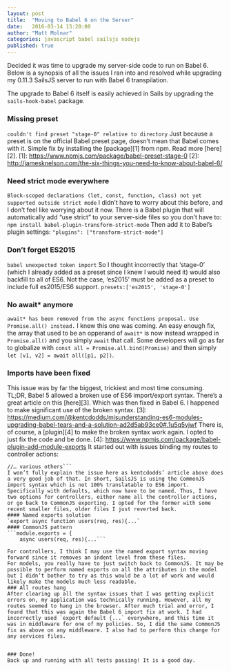 ```yaml
---
layout: post
title:  "Moving to Babel 6 on the Server"
date:   2016-03-14 13:20:00
author: "Matt Molnar"
categories: javascript babel sailsjs nodejs
published: true
---
```


Decided it was time to upgrade my server-side code to run on Babel 6. Below is a synopsis of all the issues I ran into and resolved while upgrading my 0.11.3 SailsJS server to run with Babel 6 transpilation. 

The upgrade to Babel 6 itself is easily achieved in Sails by upgrading the `sails-hook-babel` package.

### Missing preset
`couldn't find preset "stage-0" relative to directory`
Just because a preset is on the official Babel preset page, doesn’t mean that Babel comes with it. Simple fix by installing the [package][1] from npm. Read more [here][2].
[1]: https://www.npmjs.com/package/babel-preset-stage-0
[2]: http://jamesknelson.com/the-six-things-you-need-to-know-about-babel-6/

### Need strict mode everywhere
`Block-scoped declarations (let, const, function, class) not yet supported outside strict mode`
I didn’t have to worry about this before, and I don’t feel like worrying about it now. There is a Babel plugin that will automatically add “use strict” to your server-side files so you don’t have to:
`npm install babel-plugin-transform-strict-mode`
Then add it to Babel’s plugin settings:
`"plugins": ["transform-strict-mode"]`
### Don’t forget ES2015
`babel unexpected token import`
So I thought incorrectly that ‘stage-0’ (which I already added as a preset since I knew I would need it) would also backfill to all of ES6. Not the case, ‘es2015’ must be added as a preset to include full es2015/ES6 support.
`presets:['es2015', 'stage-0']`
### No await* anymore
`await* has been removed from the async functions proposal. Use Promise.all() instead.`
I knew this one was coming. An easy enough fix, the array that used to be an opperand of `await*` is now instead wrapped in `Promise.all()` and you simply `await` that call. Some developers will go as far to globalize with `const all = Promise.all.bind(Promise)` and then simply `let [v1, v2] = await all([p1, p2])`.

### Imports have been fixed
This issue was by far the biggest, trickiest and most time consuming. TL;DR, Babel 5 allowed a broken use of ES6 import/export syntax. There’s a great article on this [here][3]. Which was then fixed in Babel 6. I happened to make significant use of the broken syntax.
[3]: https://medium.com/@kentcdodds/misunderstanding-es6-modules-upgrading-babel-tears-and-a-solution-ad2d5ab93ce0#.1u5q5vjwf
There is, of course, a [plugin][4] to make the broken syntax work again. I opted to just fix the code and be done.
[4]: https://www.npmjs.com/package/babel-plugin-add-module-exports
It started out with issues binding my routes to controller actions:
```error: Ignored attempt to bind route (/users) to unknown controller.action :: user.users
//… various others```
I won’t fully explain the issue here as kentcdodds’ article above does a very good job of that. In short, SailsJS is using the CommonJS import syntax which is not 100% translatable to ES6 import. Specifically with defaults, which now have to be named. Thus, I have two options for controllers, either name all the controller actions, or go back to CommonJS exporting. I opted for the former with some recent smaller files, older files I just reverted back.
#### Named exports solution
`export async function users(req, res){...`
#### CommonJS pattern
```module.exports = { 
	async users(req, res){...```

For controllers, I think I may use the named export syntax moving forward since it removes an indent level from these files. 
For models, you really have to just switch back to CommonJS. It may be possible to perform named exports on all the attributes in the model but I didn’t bother to try as this would be a lot of work and would likely make the models much less readable.
### All routes hang
After clearing up all the syntax issues that I was getting explicit errors on, my application was technically running. However, all my routes seemed to hang in the browser. After much trial and error, I found that this was again the Babel 6 import fix at work. I had incorrectly used `export default {...` everywhere, and this time it was in middleware for one of my policies. So, I did the same CommonJS fix as above on any middleware. I also had to perform this change for any services files.


### Done!
Back up and running with all tests passing! It is a good day.
